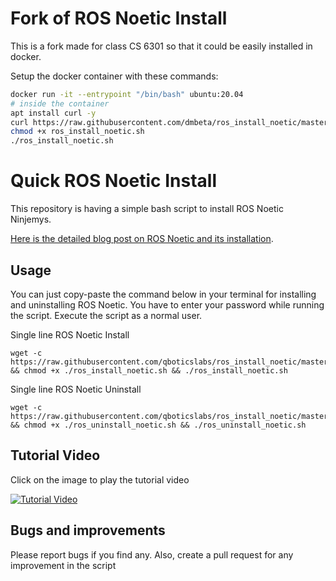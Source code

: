 # Fork of ROS Noetic Install
This is a fork made for class CS 6301 so that it could be easily installed in docker.

Setup the docker container with these commands:
```bash
docker run -it --entrypoint "/bin/bash" ubuntu:20.04
# inside the container
apt install curl -y
curl https://raw.githubusercontent.com/dmbeta/ros_install_noetic/master/ros_install_noetic.sh > ros_install_noetic.sh
chmod +x ros_install_noetic.sh
./ros_install_noetic.sh
```


# Quick ROS Noetic Install

This repository is having a simple bash script to install ROS Noetic Ninjemys.

[Here is the detailed blog post on ROS Noetic and its installation](https://robocademy.com/2020/05/23/getting-started-with-new-ros-noetic-ninjemys/).


## Usage

You can just copy-paste the command below in your terminal for installing and uninstalling ROS Noetic. You have to enter your password while running the script. Execute the script as a normal user. 

Single line ROS Noetic Install

```
wget -c https://raw.githubusercontent.com/qboticslabs/ros_install_noetic/master/ros_install_noetic.sh && chmod +x ./ros_install_noetic.sh && ./ros_install_noetic.sh
```
Single line ROS Noetic Uninstall

```
wget -c https://raw.githubusercontent.com/qboticslabs/ros_install_noetic/master/ros_uninstall_noetic.sh && chmod +x ./ros_uninstall_noetic.sh && ./ros_uninstall_noetic.sh
```
## Tutorial Video

Click on the image to play the tutorial video

[![Tutorial Video](https://i2.wp.com/robocademy.com/wp-content/uploads/2020/05/noetic_blog1-min.png)](https://youtu.be/IqrpSi2Xueg)


## Bugs and improvements

Please report bugs if you find any. Also, create a pull request for any improvement in the script 
